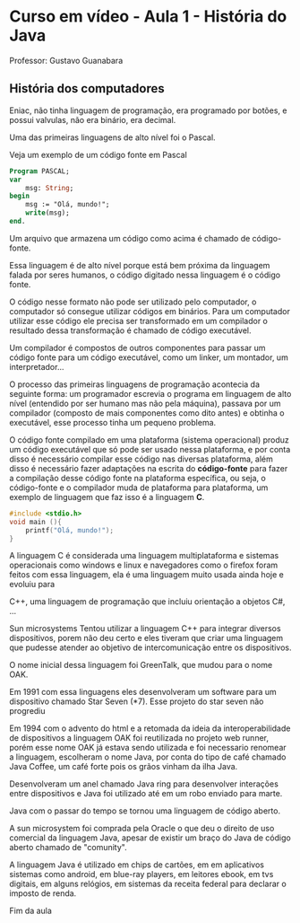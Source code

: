 # Curso em vídeo - Aula 1 - História do Java

Professor: Gustavo Guanabara

## História dos computadores 

Eniac, não tinha linguagem de programação, era programado por botões, e possui valvulas, não era binário, era decimal.

Uma das primeiras linguagens de alto nível foi o Pascal.

Veja um exemplo de um código fonte em Pascal

````Pascal
Program PASCAL;
var
    msg: String;
begin
    msg := "Olá, mundo!";
    write(msg);
end.
````

Um arquivo que armazena um código como acima é chamado de código-fonte.

Essa linguagem é de alto nível porque está bem próxima da linguagem falada por seres humanos, o código digitado nessa linguagem é o código fonte.

O código nesse formato não pode ser utilizado pelo computador, o computador só consegue utilizar códigos em binários. Para um computador utilizar esse código ele precisa ser transformado em um compilador o resultado dessa transformação é chamado de código executável.

Um compilador é compostos de outros componentes para passar um código fonte para um código executável, como um linker, um montador, um interpretador...

O processo das primeiras linguagens de programação acontecia da seguinte forma: um programador escrevia o programa em linguagem de alto nível (entendido por ser humano mas não pela máquina), passava por um compilador (composto de mais componentes como dito antes) e obtinha o executável, esse processo tinha um pequeno problema.

O código fonte compilado em uma plataforma (sistema operacional) produz um código executável que só pode ser usado nessa plataforma, e por conta disso é necessário compilar esse código nas diversas plataforma, além disso é necessário fazer adaptações na escrita do **código-fonte** para fazer a compilação desse código fonte na plataforma específica, ou seja, o código-fonte e o compilador muda de plataforma para plataforma, um exemplo de linguagem que faz isso é a linguagem **C**.

````C
#include <stdio.h>
void main (){
    printf("Olá, mundo!");
}
````

A linguagem C é considerada uma linguagem multiplataforma e sistemas operacionais como windows e linux e navegadores como o firefox foram feitos com essa linguagem, ela é uma linguagem muito usada ainda hoje e evoluiu para 

C++, uma linguagem de programação que incluiu orientação a objetos
C#, ...

Sun microsystems
Tentou utilizar a linguagem C++ para integrar diversos dispositivos, porem não deu certo e eles tiveram que criar uma linguagem que pudesse atender ao objetivo de intercomunicação entre os dispositivos.

O nome inicial dessa linguagem foi GreenTalk, que mudou para o nome OAK.

Em 1991 com essa linguagens eles desenvolveram um software para um dispositivo chamado Star Seven (*7). Esse projeto do star seven não progrediu

Em 1994 com o advento do html e a retomada da ideia da interoperabilidade de dispositivos a linguagem OAK foi reutilizada no projeto web runner, porém esse nome OAK já estava sendo utilizada e foi necessario renomear a linguagem, escolheram o nome Java, por conta do tipo de café chamado Java Coffee, um café forte pois os grãos vinham da ilha Java.

Desenvolveram um anel chamado Java ring para desenvolver interações entre dispositivos e Java foi utilizado até em um robo enviado para marte.

Java com o passar do tempo se tornou uma linguagem de código aberto.

A sun microsystem foi comprada pela Oracle o que deu o direito de uso comercial da linguagem Java, apesar de existir um braço do Java de código aberto chamado de "comunity".

A linguagem Java é utilizado em chips de cartões, em em aplicativos sistemas como android, em blue-ray players, em leitores ebook, em tvs digitais, em alguns relógios, em sistemas da receita federal para declarar o imposto de renda.

Fim da aula
